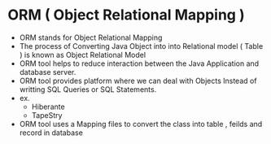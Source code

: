 # ORM ( Object Relational Mapping )

  - ORM stands for Object Relational Mapping
  - The process of Converting Java Object into into Relational model ( Table ) is known as Object Relational Model
  - ORM tool helps to reduce interaction between the Java Application and database server.
  - ORM tool provides platform where we can deal with Objects Instead of writting SQL Queries or SQL Statements.
  - ex.
      - Hiberante
      - TapeStry
  - ORM tool uses a Mapping files to convert the class into table , feilds and record in database
